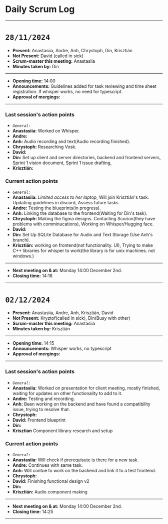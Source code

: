 # **Daily Scrum Log**

---

# `28/11/2024`
- **Present:** Anastasiia, Andre, Anh, Chrystoph, Din, Krisztián 
- **Not Present:** David (called in sick)
- **Scrum-master this meeting:** Anastasiia
- **Minutes taken by:** Din
---
- **Opening time:** 14:00
- **Announcements:** Guidelines added for task reviewing and time sheet registration. If whisper works, no need for typescript.
- **Approval of mergings:** 
---
### Last session's action points
- _`General:`_
- **Anastasiia:** Worked on Whisper. 
- **Andre:**
- **Anh:** Audio recording and text(Audio recording finished).
- **Chrystoph:** Researching Vosk.
- **David:**
- **Din:** Set up client and server directories, backend and frontend servers, Sprint 1 vision document, Sprint 1 issue drafting,
- **Krisztián:**
### Current action points
- _`General:`_
- **Anastasiia:** _Limited access to her laptop_, Will join Krisztián's task. Updating guidelines in discord, Assess future tasks
- **Andre:** Testing the blueprints(in progress).
- **Anh:** Linking the database to the frontend(Waiting for Din's task).
- **Chrystoph:** Making the figma designs. Contacting Scorion(they have problems with comminucations), Working on Whisper/Hugging face.
- **David:** 
- **Din:** Set Up SQLite Database for Audio and Text Storage (Use Anh's branch).
- **Krisztián:** working on frontend(not functionality. UI), Trying to make C++ libraries for whisper to work(the library is for unix machines. not windows.)

---

- **Next meeting on & at:** Monday 14:00 December 2nd.
- **Closing time:** 14:16

---

# `02/12/2024`
- **Present:** Anastasiia, Andre, Anh, Krisztián, David 
- **Not Present:** Kryztof(called in sick), Din(Busy with other)
- **Scrum-master this meeting:** Anastasiia
- **Minutes taken by:** Krisztián
---
- **Opening time:** 14:15
- **Announcements:** Whisper works, no typescript
- **Approval of mergings:** 
---
### Last session's action points
- _`General:`_
- **Anastasiia:** Worked on presentation for client meeting, mostly finished, waiting for updates on other functionality to add to it.
- **Andre:** Testing and recording.
- **Anh:** Been working on the backend and have found a compatibility issue, trying to resolve that.
- **Chrystoph:** 
- **David:** Frontend blueprint
- **Din:** 
- **Krisztian** Component library research and setup
### Current action points
- _`General:`_
- **Anastasiia:** Will check if prerequisute is there for a new task.
- **Andre:** Continues with same task.
- **Anh:** Will contue to work on the backend and link it to a test frontend.
- **Chrystoph:** 
- **David:** Finishing functional design v2
- **Din:** 
- **Krisztián:** Audio component making
---

- **Next meeting on & at:** Monday 14:00 December 2nd.
- **Closing time:** 14:25

---